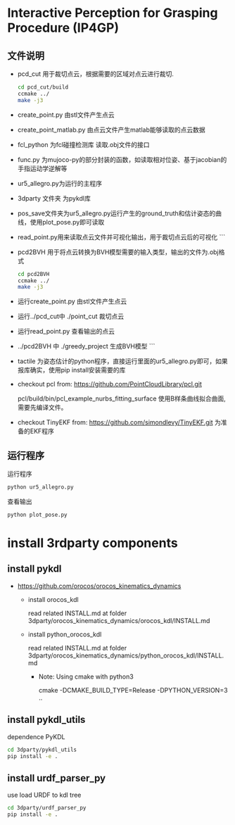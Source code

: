 # Interactive Perception for Grasping Procedure (IP4GP)

## 文件说明
- pcd_cut 用于裁切点云，根据需要的区域对点云进行裁切.
  ```bash
  cd pcd_cut/build
  ccmake ../
  make -j3
- create_point.py 由stl文件产生点云
- create_point_matlab.py 由点云文件产生matlab能够读取的点云数据
- fcl_python 为fcl碰撞检测库 读取.obj文件的接口
- func.py 为mujoco-py的部分封装的函数，如读取相对位姿、基于jacobian的手指运动学逆解等
- ur5_allegro.py为运行的主程序
- 3dparty 文件夹 为pykdl库
- pos_save文件夹为ur5_allegro.py运行产生的ground_truth和估计姿态的曲线，使用plot_pose.py即可读取
- read_point.py用来读取点云文件并可视化输出，用于裁切点云后的可视化  ```

- pcd2BVH 用于将点云转换为BVH模型需要的输入类型，输出的文件为.obj格式

  ```bash
  cd pcd2BVH
  ccmake ../
  make -j3
- 运行create_point.py 由stl文件产生点云
- 运行../pcd_cut中 ./point_cut 裁切点云
- 运行read_point.py 查看输出的点云
- ../pcd2BVH 中 ./greedy_project 生成BVH模型  ```

- tactile 为姿态估计的python程序，直接运行里面的ur5_allegro.py即可，如果报库确实，使用pip install安装需要的库
- checkout pcl from:  https://github.com/PointCloudLibrary/pcl.git

  pcl/build/bin/pcl_example_nurbs_fitting_surface 使用B样条曲线拟合曲面,需要先编译文件。

- checkout TinyEKF from:  https://github.com/simondlevy/TinyEKF.git
  为准备的EKF程序


## 运行程序
运行程序
```bash
python ur5_allegro.py
```

查看输出
```bash
python plot_pose.py
```

# install 3rdparty components

## install pykdl
- https://github.com/orocos/orocos_kinematics_dynamics
    - install orocos_kdl 
        
        read related INSTALL.md at folder  3dparty/orocos_kinematics_dynamics/orocos_kdl/INSTALL.md
    - install python_orocos_kdl
        
        read related INSTALL.md at folder  3dparty/orocos_kinematics_dynamics/python_orocos_kdl/INSTALL.md

        - Note: Using cmake with python3

            cmake -DCMAKE_BUILD_TYPE=Release -DPYTHON_VERSION=3 ..

## install pykdl_utils
dependence PyKDL

```bash
cd 3dparty/pykdl_utils
pip install -e .
```

## install urdf_parser_py
use load URDF to kdl tree 
```bash
cd 3dparty/urdf_parser_py
pip install -e .
```

